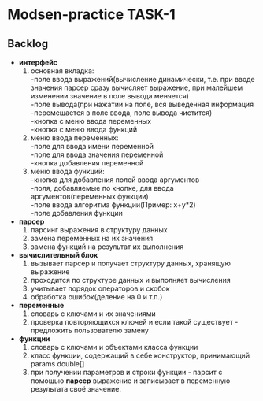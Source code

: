 # Modsen-practice TASK-1
## Backlog

- **интерфейс**
	 1. основная вкладка:<br/>
		 -поле ввода выражений(вычисление динамически, т.е. при вводе значения парсер сразу вычисляет выражение, при малейшем изменении значение в поле вывода меняется)<br/>
		 -поле вывода(при нажатии на поле, вся выведенная информация -перемещается в поле ввода, поле вывода чистится)<br/>
		 -кнопка с меню ввода переменных<br/>
		 -кнопка с меню ввода функций<br/>
	 2. меню ввода переменных:<br/>
		 -поле для ввода имени переменной<br/>
		 -поле для ввода значения переменной<br/>
		 -кнопка добавления переменной<br/>
	 3. меню ввода функций:<br/>
		 -кнопка для добавления полей ввода аргументов<br/>
		 -поля, добавляемые по кнопке, для ввода аргументов(переменных функции)<br/>
		 -поле ввода алгоритма функции(Пример: x+y\*2)<br/>
		 -поле добавления функции<br/>
- **парсер**
	 1. парсинг выражения в структуру данных
	 2. замена переменных на их значения
	 3. замена функций на результат их выполнения
- **вычислительный блок**
	 1. вызывает парсер и получает структуру данных, хранящую выражение
	 2. проходится по структуре данных и выполняет вычисления
	 3. учитывает порядок операторов и скобок
	 4. обработка ошибок(деление на 0 и т.п.)
- **переменные**
	 1. словарь с ключами и их значениями
	 2. проверка повторяющихся ключей и если такой существует - предложить пользователю замену
- **функции**
	 1. словарь с ключами и объектами класса функции
	 2. класс функции, содержащий в себе конструктор, принимающий params double\[\]
	 3. при получении параметров и строки функции - парсит с помощью **парсер** выражение и записывает в переменную результата своё значение.



<!--
- математические операторы (+, -, \*, /)
- скобки
- переменные(их определение + использование)
- функции(пользовательские + 1 и более входных параметров при вычислении\[f(x,y,z) = x+y+z\])
- парсинг
- вычисление
- дробные и отрицательные числа
- выход
- ввод нового выражения после каждого вычисления
- тесты
-->
